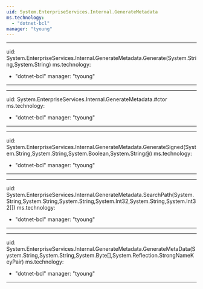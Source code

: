```yaml
---
uid: System.EnterpriseServices.Internal.GenerateMetadata
ms.technology: 
  - "dotnet-bcl"
manager: "tyoung"
---
```


---
uid: System.EnterpriseServices.Internal.GenerateMetadata.Generate(System.String,System.String)
ms.technology: 
  - "dotnet-bcl"
manager: "tyoung"
---

---
uid: System.EnterpriseServices.Internal.GenerateMetadata.#ctor
ms.technology: 
  - "dotnet-bcl"
manager: "tyoung"
---

---
uid: System.EnterpriseServices.Internal.GenerateMetadata.GenerateSigned(System.String,System.String,System.Boolean,System.String@)
ms.technology: 
  - "dotnet-bcl"
manager: "tyoung"
---

---
uid: System.EnterpriseServices.Internal.GenerateMetadata.SearchPath(System.String,System.String,System.String,System.Int32,System.String,System.Int32[])
ms.technology: 
  - "dotnet-bcl"
manager: "tyoung"
---

---
uid: System.EnterpriseServices.Internal.GenerateMetadata.GenerateMetaData(System.String,System.String,System.Byte[],System.Reflection.StrongNameKeyPair)
ms.technology: 
  - "dotnet-bcl"
manager: "tyoung"
---
